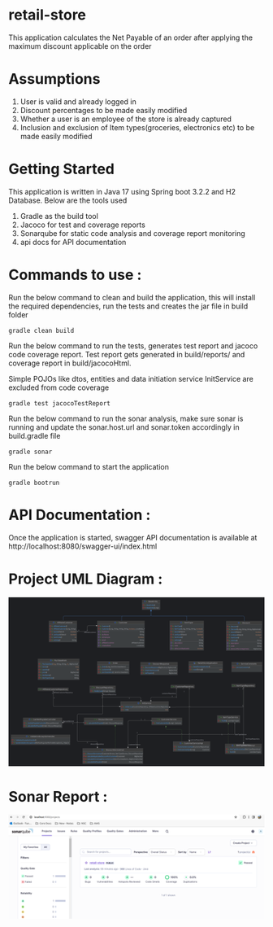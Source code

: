 # retail-store

This application calculates the Net Payable of an order after applying the
maximum discount applicable on the order

# Assumptions
1. User is valid and already logged in
2. Discount percentages to be made easily modified
3. Whether a user is an employee of the store is already captured
4. Inclusion and exclusion of Item types(groceries, electronics etc) to be made easily modified 

# Getting Started 

This application is written in Java 17 using Spring boot 3.2.2 and H2 Database. 
Below are the tools used

1. Gradle as the build tool
2. Jacoco for test and coverage reports
3. Sonarqube for static code analysis and coverage report monitoring
4. api docs for API documentation

# Commands to use :
Run the below command to clean and build the application, this will install the 
required dependencies, run the tests and creates the jar file in build folder

    gradle clean build
    
Run the below command to run the tests, generates test report and jacoco code coverage report.
Test report gets generated in build/reports/ and coverage report in build/jacocoHtml.

Simple POJOs like dtos, entities and data initiation service InitService are excluded from code coverage

    gradle test jacocoTestReport

Run the below command to run the sonar analysis, make sure sonar is running and 
update the sonar.host.url and sonar.token accordingly in build.gradle file
    
    gradle sonar

Run the below command to start the application 

    gradle bootrun

# API Documentation : 
Once the application is started, swagger API documentation is available at http://localhost:8080/swagger-ui/index.html

# Project UML Diagram :
![img.png](retailstore-uml.png)
# Sonar Report : 
![img.png](sonarqube_coverage.png)